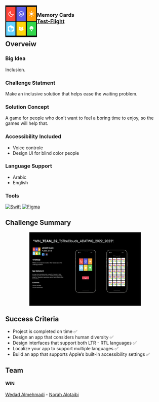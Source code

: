<!-- PROJECT LOGO -->
<div>
<h3><img align="left" width="100" height="100" src="logo37.png"> <br/> Memory Cards <br/>
<a href="https://testflight.apple.com/join/vu86ZiDu">Test-Flight</a> <br/> <br/> </h3>   
 </div>   
 
## Overveiw

### Big Idea
Inclusion.

### Challenge Statment
Make an inclusive solution that helps ease the waiting problem.

### Solution Concept
A game for people who don't want to feel a boring time to enjoy, so the games will help that.

### Accessibility Included
- Voice controle
- Design UI for blind color people

### Language Support
- Arabic
- English

### Tools
[![Swift][Swift-img]][Swift-url]   [![Figma][Figma-img]][Figma-url]

## Challenge Summary
<p align="center">
<img align="center" width=70% height=70% src="MEMORYCARD.001.png">
</p>

## Success Criteria
- Project is completed on time ✅
- Design an app that considers human diversity ✅
- Design interfaces that support both LTR - RTL languages ✅
- Localize your app to support multiple languages ✅
- Build an app that supports Apple’s built-in accessibility settings ✅

## Team
#### WIN
<a href="https://www.linkedin.com/in/wedad-almehmadi-701476200/">Wedad Almehmadi</a> - <a href="https://www.linkedin.com/in/norah-alotaibi-0a34a3252/">Norah Alotaibi</a> 

<!-- MARKDOWN LINKS & IMAGES -->
<!-- https://www.markdownguide.org/basic-syntax/#reference-style-links -->
[Swift-img]: https://img.shields.io/badge/-Swift-orange
[Swift-url]: https://developer.apple.com/swift/

[Figma-img]: https://img.shields.io/badge/-Figma-blue
[Figma-url]: https://www.figma.com/file/c9Huf9Kh7N93zwRb7sR04U/Memory?node-id=0%3A1

